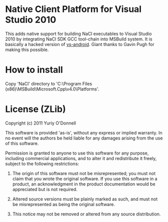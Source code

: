 Native Client Platform for Visual Studio 2010
=============================================

This adds native support for building NaCl executables to Visual Studio 2010 by integrating NaCl SDK GCC tool-chain into MSBuild system.
It is basically a hacked version of [vs-android](http://code.google.com/p/vs-android/).
Giant thanks to Gavin Pugh for making this possible.

How to install
==============

Copy 'NaCl' directory to 'C:\Program Files (x86)\MSBuild\Microsoft.Cpp\v4.0\Platforms'.

License (ZLib)
==============

Copyright (c) 2011 Yuriy O'Donnell

This software is provided 'as-is', without any express or implied
warranty. In no event will the authors be held liable for any damages
arising from the use of this software.

Permission is granted to anyone to use this software for any purpose,
including commercial applications, and to alter it and redistribute it
freely, subject to the following restrictions:

   1. The origin of this software must not be misrepresented; you must not
   claim that you wrote the original software. If you use this software
   in a product, an acknowledgment in the product documentation would be
   appreciated but is not required.

   2. Altered source versions must be plainly marked as such, and must not be
   misrepresented as being the original software.

   3. This notice may not be removed or altered from any source
   distribution.


